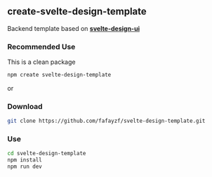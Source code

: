## create-svelte-design-template

Backend template based on [**svelte-design-ui**](https://github.com/fafayzf/svelte-design-ui)


### Recommended Use

This is a clean package
```sh
npm create svelte-design-template
```

or

### Download
```sh
git clone https://github.com/fafayzf/svelte-design-template.git
```


### Use
```sh
cd svelte-design-template
npm install
npm run dev
```
